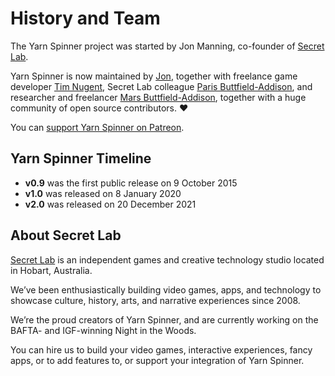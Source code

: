 # History and Team

The Yarn Spinner project was started by Jon Manning, co-founder of [Secret Lab](http://secretlab.com.au).

Yarn Spinner is now maintained by [Jon](https://twitter.com/desplesda), together with freelance game developer [Tim Nugent](https://twitter.com/the_mcjones), Secret Lab colleague [Paris Buttfield-Addison](https://twitter.com/parisba), and researcher and freelancer [Mars Buttfield-Addison](https://twitter.com/themartianlife), together with a huge community of open source contributors. ❤️

You can [support Yarn Spinner on Patreon](http://patreon.com/secretlab).

## Yarn Spinner Timeline

* **v0.9** was the first public release on 9 October 2015
* **v1.0** was released on 8 January 2020
* **v2.0** was released on 20 December 2021

## About Secret Lab

[Secret Lab](http://secretlab.com.au) is an independent games and creative technology studio located in Hobart, Australia. 

We’ve been enthusiastically building video games, apps, and technology to showcase culture, history, arts, and narrative experiences since 2008.

We’re the proud creators of Yarn Spinner, and are currently working on the BAFTA- and IGF-winning Night in the Woods.

You can hire us to build your video games, interactive experiences, fancy apps, or to add features to, or support your integration of Yarn Spinner.